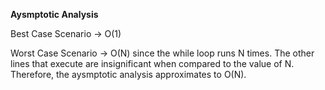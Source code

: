 **Aysmptotic Analysis**

Best Case Scenario -> O(1)

Worst Case Scenario -> O(N) since the while loop runs N times. The other lines that 
execute are insignificant when compared to the value of N. Therefore, the aysmptotic
 analysis approximates to O(N). 